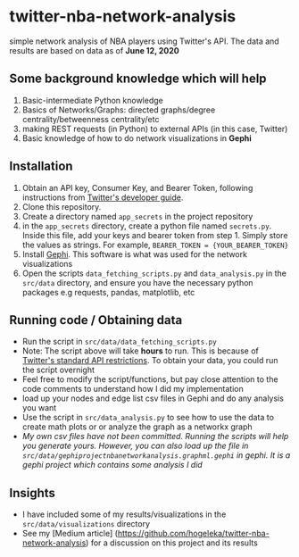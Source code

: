# twitter-nba-network-analysis
simple network analysis of NBA players using Twitter's API. The data and results are based on data as of __June 12, 2020__ 

## Some background knowledge which will help
1. Basic-intermediate Python knowledge
2. Basics of Networks/Graphs: directed graphs/degree centrality/betweenness centrality/etc
3. making REST requests (in Python) to external APIs (in this case, Twitter)
4. Basic knowledge of how to do network visualizations in __Gephi__

## Installation 
1. Obtain an API key, Consumer Key, and Bearer Token, following instructions from [Twitter's developer guide](https://developer.twitter.com/en/docs/basics/getting-started).
2. Clone this repository.
3. Create a directory named `app_secrets` in the project repository
4. in the `app_secrets` directory, create a python file named `secrets.py`. Inside this file, add your keys and bearer token from step 1. Simply store the values as strings. For example, `BEARER_TOKEN = {YOUR_BEARER_TOKEN}`
5. Install [Gephi](https://gephi.org/users/install/). This software is what was used for the network visualizations
6. Open the scripts `data_fetching_scripts.py` and `data_analysis.py` in the `src/data` directory, and ensure you have the necessary python packages e.g requests, pandas, matplotlib, etc

## Running code / Obtaining data
- Run the script in `src/data/data_fetching_scripts.py`
- Note: The script above will take __hours__ to run. This is because of [Twitter's standard API restrictions](https://developer.twitter.com/en/docs/basics/rate-limiting). To obtain your data, you could run the script overnight
- Feel free to modify the script/functions, but pay close attention to the code comments to understand how I did my implementation
- load up your nodes and edge list csv files in Gephi and do any analysis you want
- Use the script in `src/data_analysis.py` to see how to use the data to create math plots or or analyze the graph as a networkx graph
- _My own csv files have not been committed. Running the scripts will help you generate yours. However, you can also load up the file 
in `src/data/gephiprojectnbanetworkanalysis.graphml.gephi` in gephi. It is a gephi project which contains some analysis I did_


## Insights
- I have included some of my results/visualizations in the `src/data/visualizations` directory
- See my [Medium article] (https://github.com/hogeleka/twitter-nba-network-analysis) for a discussion on this project and its results

